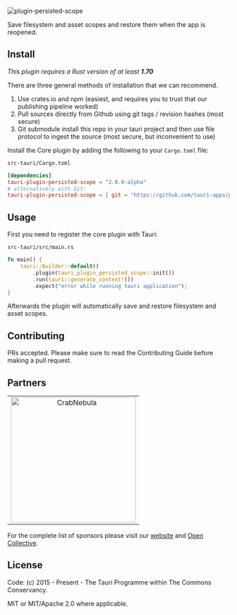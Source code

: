 ![plugin-persisted-scope](https://github.com/tauri-apps/plugins-workspace/raw/v2/plugins/persisted-scope/banner.png)

Save filesystem and asset scopes and restore them when the app is reopened.

## Install

_This plugin requires a Rust version of at least **1.70**_

There are three general methods of installation that we can recommend.

1. Use crates.io and npm (easiest, and requires you to trust that our publishing pipeline worked)
2. Pull sources directly from Github using git tags / revision hashes (most secure)
3. Git submodule install this repo in your tauri project and then use file protocol to ingest the source (most secure, but inconvenient to use)

Install the Core plugin by adding the following to your `Cargo.toml` file:

`src-tauri/Cargo.toml`

```toml
[dependencies]
tauri-plugin-persisted-scope = "2.0.0-alpha"
# alternatively with Git:
tauri-plugin-persisted-scope = { git = "https://github.com/tauri-apps/plugins-workspace", branch = "v2" }
```

## Usage

First you need to register the core plugin with Tauri:

`src-tauri/src/main.rs`

```rust
fn main() {
    tauri::Builder::default()
        .plugin(tauri_plugin_persisted_scope::init())
        .run(tauri::generate_context!())
        .expect("error while running tauri application");
}
```

Afterwards the plugin will automatically save and restore filesystem and asset scopes.

## Contributing

PRs accepted. Please make sure to read the Contributing Guide before making a pull request.

## Partners

<table>
  <tbody>
    <tr>
      <td align="center" valign="middle">
        <a href="https://crabnebula.dev" target="_blank">
          <img src="https://github.com/tauri-apps/plugins-workspace/raw/v2/.github/sponsors/crabnebula.svg" alt="CrabNebula" width="283">
        </a>
      </td>
    </tr>
  </tbody>
</table>

For the complete list of sponsors please visit our [website](https://tauri.app#sponsors) and [Open Collective](https://opencollective.com/tauri).

## License

Code: (c) 2015 - Present - The Tauri Programme within The Commons Conservancy.

MIT or MIT/Apache 2.0 where applicable.
